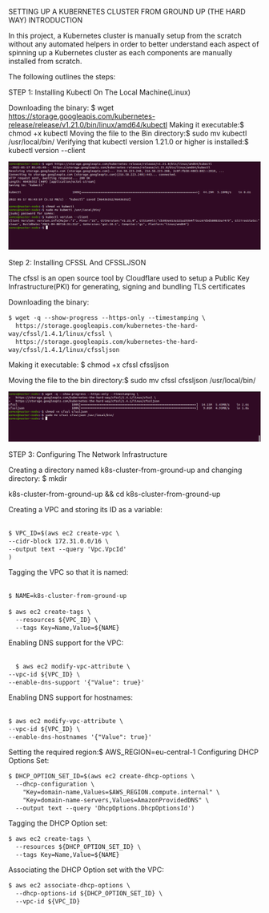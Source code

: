 SETTING UP A KUBERNETES CLUSTER FROM GROUND UP (THE HARD WAY)
INTRODUCTION

In this project, a Kubernetes cluster is manually setup from the scratch without any automated helpers in order to better understand each aspect of spinning up a Kubernetes cluster as each components are manually installed from scratch.

The following outlines the steps:

STEP 1: Installing Kubectl On The Local Machine(Linux)

Downloading the binary: $ wget https://storage.googleapis.com/kubernetes-release/release/v1.21.0/bin/linux/amd64/kubectl
Making it executable:$ chmod +x kubectl
Moving the file to the Bin directory:$ sudo mv kubectl /usr/local/bin/
Verifying that kubectl version 1.21.0 or higher is installed:$ kubectl version --client

![alt text](./1.png)

Step 2: Installing CFSSL And CFSSLJSON

The cfssl is an open source tool by Cloudflare used to setup a Public Key Infrastructure(PKI) for generating, signing and bundling TLS certificates

Downloading the binary:

```
$ wget -q --show-progress --https-only --timestamping \
  https://storage.googleapis.com/kubernetes-the-hard-way/cfssl/1.4.1/linux/cfssl \
  https://storage.googleapis.com/kubernetes-the-hard-way/cfssl/1.4.1/linux/cfssljson

```


Making it executable: $ chmod +x cfssl cfssljson

Moving the file to the bin directory:$ sudo mv cfssl cfssljson /usr/local/bin/

![alt text](./2.png)


STEP 3: Configuring The Network Infrastructure

Creating a directory named k8s-cluster-from-ground-up and changing directory: $ mkdir 

k8s-cluster-from-ground-up && cd k8s-cluster-from-ground-up

Creating a VPC and storing its ID as a variable:

```

$ VPC_ID=$(aws ec2 create-vpc \
--cidr-block 172.31.0.0/16 \
--output text --query 'Vpc.VpcId'
)

```

Tagging the VPC so that it is named:

```

$ NAME=k8s-cluster-from-ground-up

$ aws ec2 create-tags \
  --resources ${VPC_ID} \
  --tags Key=Name,Value=${NAME}

  ```

  Enabling DNS support for the VPC:

 ```

   $ aws ec2 modify-vpc-attribute \
--vpc-id ${VPC_ID} \
--enable-dns-support '{"Value": true}'

```

Enabling DNS support for hostnames:

```

$ aws ec2 modify-vpc-attribute \
--vpc-id ${VPC_ID} \
--enable-dns-hostnames '{"Value": true}'

```

Setting the required region:$ AWS_REGION=eu-central-1
Configuring DHCP Options Set:

```
$ DHCP_OPTION_SET_ID=$(aws ec2 create-dhcp-options \
  --dhcp-configuration \
    "Key=domain-name,Values=$AWS_REGION.compute.internal" \
    "Key=domain-name-servers,Values=AmazonProvidedDNS" \
  --output text --query 'DhcpOptions.DhcpOptionsId')
```

Tagging the DHCP Option set:

```
$ aws ec2 create-tags \
  --resources ${DHCP_OPTION_SET_ID} \
  --tags Key=Name,Value=${NAME}

```


Associating the DHCP Option set with the VPC:

```
$ aws ec2 associate-dhcp-options \
  --dhcp-options-id ${DHCP_OPTION_SET_ID} \
  --vpc-id ${VPC_ID}

```